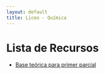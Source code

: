 ```yaml
---
layout: default
title: Liceo - Química
---
```


<body>
<div class="container">
    <h1>Lista de Recursos</h1>
    <ul>
        <li><a href="parcialquimica/">Base teórica para primer parcial</a></li>
    </ul>    
</div>
</body>